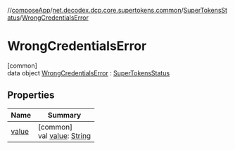 //[composeApp](../../../../index.md)/[net.decodex.dcp.core.supertokens.common](../../index.md)/[SuperTokensStatus](../index.md)/[WrongCredentialsError](index.md)

# WrongCredentialsError

[common]\
data object [WrongCredentialsError](index.md) : [SuperTokensStatus](../index.md)

## Properties

| Name | Summary |
|---|---|
| [value](../value.md) | [common]<br>val [value](../value.md): [String](https://kotlinlang.org/api/latest/jvm/stdlib/kotlin/-string/index.html) |
